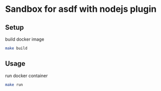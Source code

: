 
# Sandbox for asdf with nodejs plugin

## Setup

build docker image 

```bash
make build
```

## Usage

run docker container

```bash
make run
```


